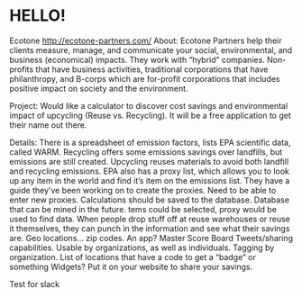HELLO!
=======
Ecotone
http://ecotone-partners.com/ 
About:
Ecotone Partners help their clients measure, manage, and communicate your social, environmental, and business (economical) impacts.
They work with “hybrid” companies. Non-profits that have business activities, traditional corporations that have philanthropy, and B-corps which are for-profit corporations that includes positive impact on society and the environment.

Project:
Would like a calculator to discover cost savings and environmental impact of upcycling (Reuse vs. Recycling). 
It will be a free application to get their name out there.

Details:
There is a spreadsheet of emission factors, lists EPA scientific data, called WARM.
Recycling offers some emissions savings over landfills, but emissions are still created.
Upcycling reuses materials to avoid both landfill and recycling emissions.
EPA also has a proxy list, which allows you to look up any item in the world and find it’s item on the emissions list.
They have a guide they’ve been working on to create the proxies.
Need to be able to enter new proxies.
Calculations should be saved to the database.
Database that can be mined in the future.
tems could be selected, proxy would be used to find data.
When people drop stuff off at reuse warehouses or reuse it themselves, they can punch in the information and see what their savings are.
Geo locations… zip codes. 
An app? 
Master Score Board
Tweets/sharing capabilities.
Usable by organizations, as well as individuals. 
Tagging by organization.
List of locations that have a code to get a “badge” or something
Widgets? Put it on your website to share your savings.

Test for slack
